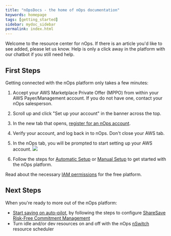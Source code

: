 ```yaml
---
title: "nOpsDocs - the home of nOps documentation"
keywords: homepage
tags: [getting_started]
sidebar: mydoc_sidebar
permalink: index.html
---
```

Welcome to the resource center for nOps.  If there is an article you'd like to see added, please let us know.  Help is only a click away in the platform with our chatbot if you still need help.

## First Steps ##

Getting connected with the nOps platform only takes a few minutes:  

1. Accept your AWS Marketplace Private Offer (MPPO) from within your AWS Payer/Management account.  If you do not have one, contact your nOps salesperson.
1. Scroll up and click "Set up your account" in the banner across the top.
1. In the new tab that opens, [register for an nOps account](https://app.nops.io/accounts/signup_user).
1. Verify your account, and log back in to nOps.  Don't close your AWS tab.
1. In the nOps tab, you will be prompted to start setting up your AWS account.
    ![](https://nops-docs-img.s3.amazonaws.com/gettingstarted/gs-onboardingwizard.png)

1. Follow the steps for [Automatic Setup](/onboarding-aws-with-automatic-setup.html) or [Manual Setup](/onboarding-aws-with-manual-setup) to get started with the nOps platform.

Read about the necessary [IAM permissions](/iam-policy-nops-free-platform.html) for the free platform.


## Next Steps ## 

When you're ready to more out of the nOps platform:
* [Start saving on auto-pilot](/sharesave-overview.html), by following the steps to configure [ShareSave Risk-Free Commitment Management](/rfcm-configure.html)
* Turn idle and/or dev resources on and off with the nOps [nSwitch](/solutions-using-eventbridge-with-nswitch-to-reduce-costs.html) resource scheduler


